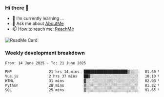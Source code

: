 ### Hi there 👋

- 🌱 I’m currently learning ...
- 💬 Ask me about [AboutMe](https://www.itzcy.com/about)
- 📫 How to reach me: [ReachMe](https://www.itzcy.com/about)

![ReadMe Card](https://github-readme-stats-ten-gilt.vercel.app/api?username=SuperChenYun&show_icons=true&title_color=fff&icon_color=79ff97&text_color=9f9f9f&bg_color=151515&hide_border=true)

### Weekly development breakdown
<!--START_SECTION:waka-->

```txt
From: 14 June 2025 - To: 21 June 2025

PHP                 21 hrs 14 mins  ████████████████████▒░░░░   81.60 %
Vue.js              2 hrs 37 mins   ██▓░░░░░░░░░░░░░░░░░░░░░░   10.10 %
HTML                31 mins         ▓░░░░░░░░░░░░░░░░░░░░░░░░   02.03 %
Python              28 mins         ▒░░░░░░░░░░░░░░░░░░░░░░░░   01.82 %
SQL                 25 mins         ▒░░░░░░░░░░░░░░░░░░░░░░░░   01.65 %
```

<!--END_SECTION:waka-->
